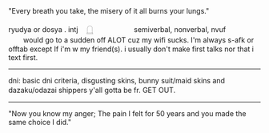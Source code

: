 "Every breath you take, the misery of it all burns your lungs."ㅤㅤㅤㅤ

ryudya or dosya . intj ㅤ𓉸ㅤㅤㅤㅤㅤㅤ
semiverbal, nonverbal, nvufㅤㅤㅤㅤ
ㅤㅤㅤ
would go to a sudden off ALOT cuz my wifi sucks. I'm always s-afk or offtab except If i'm w my friend(s).
i usually don't make first talks nor that i text first. 
_____________________________
dni: basic dni criteria, disgusting skins, bunny suit/maid skins and dazaku/odazai shippers y'all gotta be fr. GET OUT. ㅤㅤㅤ
_____________________________
"Now you know my anger; The pain I felt for 50 years and you made the same choice I did."

